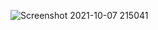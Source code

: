 ![Screenshot 2021-10-07 215041](https://user-images.githubusercontent.com/80138309/136409270-0841ad3d-4e6d-46f3-bada-84a7b2477663.png)
